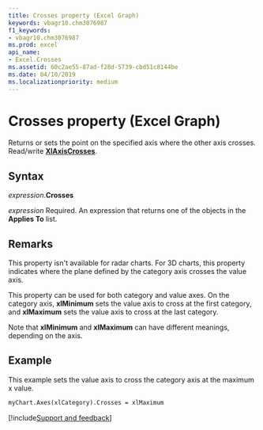 ```yaml
---
title: Crosses property (Excel Graph)
keywords: vbagr10.chm3076987
f1_keywords:
- vbagr10.chm3076987
ms.prod: excel
api_name:
- Excel.Crosses
ms.assetid: 60c2ae55-87ad-f28d-5739-cbd51c8144be
ms.date: 04/10/2019
ms.localizationpriority: medium
---
```



# Crosses property (Excel Graph)

Returns or sets the point on the specified axis where the other axis crosses. Read/write **[XlAxisCrosses](excel.xlaxiscrosses.md)**.

## Syntax

_expression_.**Crosses**

_expression_ Required. An expression that returns one of the objects in the **Applies To** list.

## Remarks

This property isn't available for radar charts. For 3D charts, this property indicates where the plane defined by the category axis crosses the value axis.

This property can be used for both category and value axes. On the category axis, **xlMinimum** sets the value axis to cross at the first category, and **xlMaximum** sets the value axis to cross at the last category.

Note that **xlMinimum** and **xlMaximum** can have different meanings, depending on the axis.


## Example

This example sets the value axis to cross the category axis at the maximum x value.

```vb
myChart.Axes(xlCategory).Crosses = xlMaximum
```

[!include[Support and feedback](~/includes/feedback-boilerplate.md)]